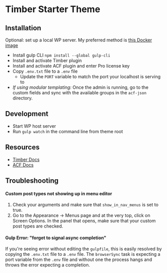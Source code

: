 # Timber Starter Theme

## Installation

Optional: set up a local WP server. My preferred method is [this Docker image](https://gist.github.com/igloude/0fd62d4fc83c8d12c1bd289e27aea831)

- Install gulp CLI `npm install --global gulp-cli`
- Install and activate Timber plugin
- Install and activate ACF plugin and enter Pro license key
- Copy `.env.txt` file to a `.env` file
  - Update the `PORT` variable to match the port your localhost is serving to
- _If using modular templating:_ Once the admin is running, go to the custom fields and sync with the available groups in the `acf-json` directory.

## Development

- Start WP host server
- Run `gulp watch` in the command line from theme root

## Resources

- [Timber Docs](https://timber.github.io/docs/)
- [ACF Docs](https://www.advancedcustomfields.com/resources/)

## Troubleshooting

#### Custom post types not showing up in menu editor

1. Check your arguments and make sure that `show_in_nav_menus` is set to true.
2. Go to the Appearance -> Menus page and at the very top, click on Screen Options. In the panel that opens, make sure that your custom post types are checked.

#### Gulp Error: "forget to signal async completion"

If you're seeing error without editing the `gulpfile`, this is easily resolved by copying the `.env.txt` file to a `.env` file. The `browserSync` task is expecting a port variable from the `.env` file and without one the process hangs and throws the error expecting a completion.
